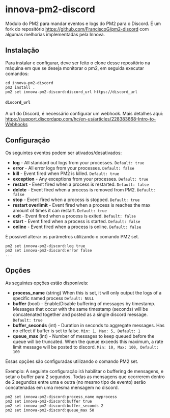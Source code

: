 # innova-pm2-discord

Módulo do PM2 para mandar eventos e logs do PM2 para o Discord. É um fork do repositório https://github.com/FranciscoG/pm2-discord com algumas melhorias implementadas pela Innova.

## Instalação

Para instalar e configurar, deve ser feito o clone desse repositório na máquina em que se deseja monitorar o pm2, em seguida executar comandos:

```
cd innova-pm2-discord
pm2 install .
pm2 set innova-pm2-discord:discord_url https://discord_url
```

#### `discord_url`
A url do Discord, é necessário configurar um webhook. Mais detalhes aqui: https://support.discordapp.com/hc/en-us/articles/228383668-Intro-to-Webhooks

## Configuração

Os seguintes eventos podem ser ativados/desativados:

- **log** - All standard out logs from your processes. `Default: true`
- **error** - All error logs from your processes. `Default: false`
- **kill** - Event fired when PM2 is killed. `Default: true`
- **exception** - Any exceptions from your processes. `Default: true`
- **restart** - Event fired when a process is restarted. `Default: false`
- **delete** - Event fired when a process is removed from PM2. `Default: false`
- **stop** - Event fired when a process is stopped. `Default: true`
- **restart overlimit** - Event fired when a process is reaches the max amount of times it can restart. `Default: true`
- **exit** - Event fired when a process is exited. `Default: false`
- **start** -  Event fired when a process is started. `Default: false`
- **online** - Event fired when a process is online. `Default: false`

É possível alterar os parâmetros utilizando o comando PM2 set.

```
pm2 set innova-pm2-discord:log true
pm2 set innova-pm2-discord:error false
...
```

## Opções

As seguintes opções estão disponíveis:

- **process_name** (string) When this is set, it will only output the logs of a specific named process `Default: NULL`
- **buffer** (bool) - Enable/Disable buffering of messages by timestamp. Messages that occur with the same timestamp (seconds) will be concatenated together and posted as a single discord message. `Default: true`
- **buffer_seconds** (int) - Duration in seconds to aggregate messages. Has no effect if buffer is set to false.  `Min: 1, Max: 5, Default: 1`
- **queue_max** (int) - Number of messages to keep queued before the queue will be truncated. When the queue exceeds this maximum, a rate limit message will be posted to discord. `Min: 10, Max: 100, Default: 100`

Essas opções são configuradas utilizando o comando PM2 set.

Exemplo: A seguinte configuração irá habilitar o buffering de mensagens, e setar o buffer para 2 segundos.  Todas as mensagens que ocorrerem dentro de 2 segundos entre uma e outra (no mesmo tipo de evento) serão concatenadas em uma mesma mensagem no discord.

```
pm2 set innova-pm2-discord:process_name myprocess
pm2 set innova-pm2-discord:buffer true
pm2 set innova-pm2-discord:buffer_seconds 2
pm2 set innova-pm2-discord:queue_max 50
```
